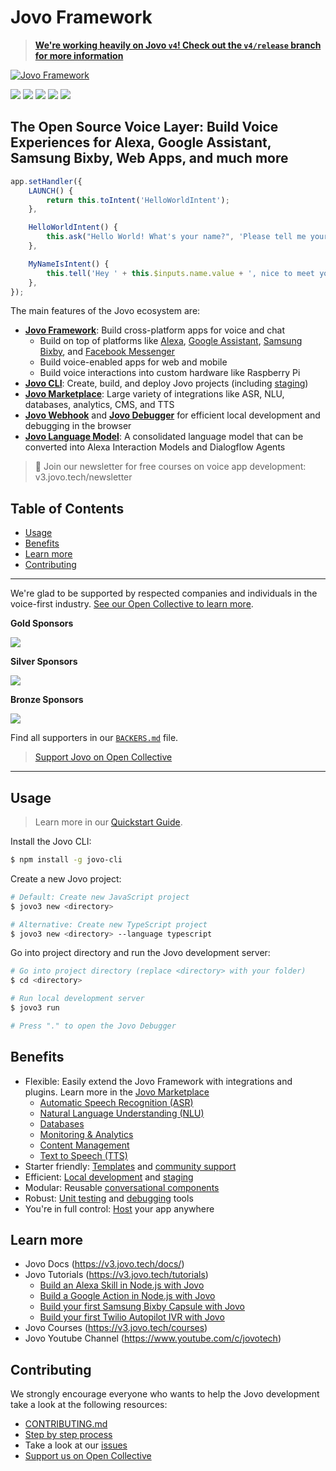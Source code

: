 # Jovo Framework

> [**We're working heavily on Jovo `v4`! Check out the `v4/release` branch for more information**](https://github.com/jovotech/jovo-framework/tree/v4/release)

[![Jovo Framework](./docs/img/jovo-header.jpg)](https://v3.jovo.tech)

<p>
<a href="https://travis-ci.org/jovotech/jovo-framework" target="_blank"><img src="https://travis-ci.org/jovotech/jovo-framework.svg?branch=master"></a>
<a href="https://www.npmjs.com/package/jovo-framework" target="_blank"><img src="https://badge.fury.io/js/jovo-framework.svg"></a>      
<a href="./.github/CONTRIBUTING.md"><img src="https://img.shields.io/badge/PRs-welcome-brightgreen.svg"></a>
<a href="https://opencollective.com/jovo-framework" target="_blank"><img src="https://opencollective.com/jovo-framework/tiers/badge.svg"></a>
<a href="https://twitter.com/intent/tweet?text=🔈 The Voice Layer. Build cross-platform voice apps for Alexa, Google Assistant, and more with @jovotech https://github.com/jovotech/jovo-framework/" target="_blank"><img src="https://img.shields.io/twitter/url/http/shields.io.svg?style=social"></a>
</p>

## The Open Source Voice Layer: Build Voice Experiences for Alexa, Google Assistant, Samsung Bixby, Web Apps, and much more

```javascript
app.setHandler({
	LAUNCH() {
		return this.toIntent('HelloWorldIntent');
	},

	HelloWorldIntent() {
		this.ask("Hello World! What's your name?", 'Please tell me your name.');
	},

	MyNameIsIntent() {
		this.tell('Hey ' + this.$inputs.name.value + ', nice to meet you!');
	},
});
```

The main features of the Jovo ecosystem are:

- [**Jovo Framework**](https://v3.jovo.tech): Build cross-platform apps for voice and chat
  - Build on top of platforms like [Alexa](https://v3.jovo.tech/marketplace/jovo-platform-alexa), [Google Assistant](https://v3.jovo.tech/marketplace/jovo-platform-googleassistant), [Samsung Bixby](https://v3.jovo.tech/marketplace/jovo-platform-bixby), and [Facebook Messenger](https://v3.jovo.tech/marketplace/jovo-platform-facebookmessenger)
  - Build voice-enabled apps for web and mobile
  - Build voice interactions into custom hardware like Raspberry Pi
- [**Jovo CLI**](https://v3.jovo.tech/marketplace/jovo-cli): Create, build, and deploy Jovo projects (including [staging](https://v3.jovo.tech/docs/staging))
- [**Jovo Marketplace**](https://v3.jovo.tech/marketplace): Large variety of integrations like ASR, NLU, databases, analytics, CMS, and TTS
- [**Jovo Webhook**](https://v3.jovo.tech/docs/webhook) and [**Jovo Debugger**](https://v3.jovo.tech/marketplace/jovo-plugin-debugger) for efficient local development and debugging in the browser
- [**Jovo Language Model**](https://v3.jovo.tech/docs/model): A consolidated language model that can be converted into Alexa Interaction Models and Dialogflow Agents

> 🚀 Join our newsletter for free courses on voice app development: v3.jovo.tech/newsletter

## Table of Contents

- [Usage](#usage)
- [Benefits](#benefits)
- [Learn more](#learn-more)
- [Contributing](#contributing)

---

We're glad to be supported by respected companies and individuals in the voice-first industry. [See our Open Collective to learn more](https://opencollective.com/jovo-framework).

**Gold Sponsors**

<a href="https://opencollective.com/jovo-framework#section-contributors"><img src="https://opencollective.com/jovo-framework/tiers/gold-sponsors.svg?avatarHeight=50&width=600" /></a>

**Silver Sponsors**

<a href="https://opencollective.com/jovo-framework#section-contributors"><img src="https://opencollective.com/jovo-framework/tiers/silver-sponsors.svg?avatarHeight=50&width=600" /></a>

**Bronze Sponsors**

<a href="https://opencollective.com/jovo-framework#section-contributors"><img src="https://opencollective.com/jovo-framework/tiers/bronze-sponsors.svg?avatarHeight=35&width=600" /></a>

Find all supporters in our [`BACKERS.md`](./BACKERS.md) file.

> [Support Jovo on Open Collective](https://opencollective.com/jovo-framework)

---

## Usage

> Learn more in our [Quickstart Guide](https://v3.jovo.tech/docs/quickstart).

Install the Jovo CLI:

```sh
$ npm install -g jovo-cli
```

Create a new Jovo project:

```sh
# Default: Create new JavaScript project
$ jovo3 new <directory>

# Alternative: Create new TypeScript project
$ jovo3 new <directory> --language typescript
```

Go into project directory and run the Jovo development server:

```sh
# Go into project directory (replace <directory> with your folder)
$ cd <directory>

# Run local development server
$ jovo3 run

# Press "." to open the Jovo Debugger
```

## Benefits

- Flexible: Easily extend the Jovo Framework with integrations and plugins. Learn more in the [Jovo Marketplace](https://v3.jovo.tech/marketplace)
  - [Automatic Speech Recognition (ASR)](https://v3.jovo.tech/marketplace/tag/asr)
  - [Natural Language Understanding (NLU)](https://v3.jovo.tech/marketplace/tag/nlu)
  - [Databases](https://v3.jovo.tech/marketplace/tag/databases)
  - [Monitoring & Analytics](https://v3.jovo.tech/marketplace/tag/monitoring)
  - [Content Management](https://v3.jovo.tech/marketplace/tag/cms)
  - [Text to Speech (TTS)](https://v3.jovo.tech/marketplace/tag/tts)
- Starter friendly: [Templates](https://github.com/jovotech/jovo-templates) and [community support](https://community.jovo.tech/)
- Efficient: [Local development](https://v3.jovo.tech/docs/local-development) and [staging](https://v3.jovo.tech/docs/staging)
- Modular: Reusable [conversational components](https://v3.jovo.tech/docs/components)
- Robust: [Unit testing](jovo.tech/docs/unit-testing) and [debugging](https://v3.jovo.tech/docs/debugging) tools
- You're in full control: [Host](https://v3.jovo.tech/docs/hosting) your app anywhere

## Learn more

- Jovo Docs (https://v3.jovo.tech/docs/)
- Jovo Tutorials (https://v3.jovo.tech/tutorials)
  - [Build an Alexa Skill in Node.js with Jovo](https://v3.jovo.tech/tutorials/alexa-skill-tutorial-nodejs)
  - [Build a Google Action in Node.js with Jovo](https://v3.jovo.tech/tutorials/google-action-tutorial-nodejs)
  - [Build your first Samsung Bixby Capsule with Jovo](https://v3.jovo.tech/tutorials/samsung-bixby-hello-world)
  - [Build your first Twilio Autopilot IVR with Jovo](https://v3.jovo.tech/tutorials/twilio-autopilot-hello-world)
- Jovo Courses (https://v3.jovo.tech/courses)
- Jovo Youtube Channel (https://www.youtube.com/c/jovotech)

## Contributing

We strongly encourage everyone who wants to help the Jovo development take a look at the following resources:

- [CONTRIBUTING.md](./.github/CONTRIBUTING.md)
- [Step by step process](https://v3.jovo.tech/docs/contributing)
- Take a look at our [issues](https://github.com/jovotech/jovo-framework/issues)
- [Support us on Open Collective](https://opencollective.com/jovo-framework)
